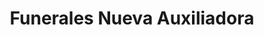 ---
title: "Funerales Nueva Auxiliadora"
url: /lourdes/funerales-nueva-auxiliadora/
shop: directores de funerarias
---
